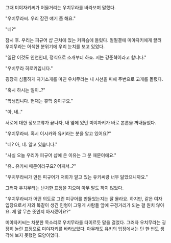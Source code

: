 그때 미야자키씨가 어물거리는 우치무라를 바라보며 말했다.

"우치무라씨. 우리 잠깐 얘기 좀 해요." 

"네?" 

잠시 후. 우리는 피규어 샵 근처에 있는 커피숍에 들렀다.
얼떨결에 미야자키에게 끌려 우치무라는 어색한 분위기에 우리 눈치를 보고 있었다.

"일단 이것도 인연인데, 정식으로 소개부터 하죠. 저는 강준혁이라고 합니다." 

"우치무라 히로키입니다." 

굉장히 심플하게 자기소개를 마친 우치무라는 내 시선을 피해 주변으로 고개를 돌렸다.

"혹시 하시는 일이..?" 

"학생입니다. 현재는 휴학 중이구요." 

"아, 네.." 

서로에 대한 정보교류가 끝나자, 내 옆에 있던 미야자키가 바로 본론을 꺼내들었다.

"우치무라씨. 혹시 이시카와 유키라는 분을 알고 있어요?" 

"네? 아, 네. 알고 있습니다." 

"사실 오늘 우리가 피규어 샵에 온 이유는 그 분 때문이에요." 

"유.. 유키씨 때문이라구요? 어째서..?" 

"우치무라씨가 만든 피규어가 저희가 알고 있는 유키씨랑 너무 닮았으니까요." 

그러자 우치무라는 난처한 표정을 지으며 아무 말도 하지 않았다.

"우치무라씨가 어떤 의도로 그런 피규어를 만들었는지는 잘 몰라요. 하지만, 같은 여자 입장으로서 저와 똑같이 생긴 인형이 그렇게 사람들 앞에 구경거리가 되는 걸 원치 않아요. 제 말 무슨 뜻인지 아시겠어요?" 

미야자키씨는 차분한 목소리로 우치무라를 타이르듯 말을 걸었다.
그러자 우치무라는 굉장히 놀란 표정으로 미야자키를 바라보았다. 아무래도 유키의 입장에서는 단 한 번도 생각해 보지 못했던 모양이었다.